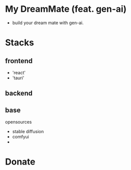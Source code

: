 # My DreamMate (feat. gen-ai)

- build your dream mate with gen-ai.

# Stacks

## frontend
- 'react'
- 'tauri'

## backend


## base

opensources
- stable diffusion
- comfyui
- 

# Donate

